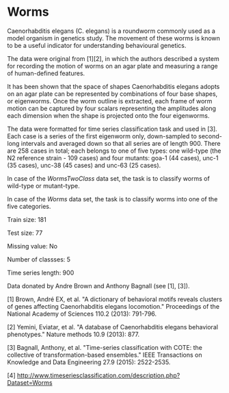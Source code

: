 # Worms

Caenorhabditis elegans (C. elegans) is a roundworm commonly used as a model organism in genetics study. The movement of these worms is known to be a useful indicator for understanding behavioural genetics. 

The data were original from [1][2], in which the authors described a system for recording the motion of worms on an agar plate and measuring a range of human-defined features. 

It has been shown that the space of shapes Caenorhabditis elegans adopts on an agar plate can be represented by combinations of four base shapes, or eigenworms. Once the worm outline is extracted, each frame of worm motion can be captured by four scalars representing the amplitudes along each dimension when the shape is projected onto the four eigenworms. 

The data were formatted for time series classification task and used in [3]. Each case is a series of the first eigenworm only, down-sampled to second-long intervals and averaged down so that all series are of length 900. There are 258 cases in total; each belongs to one of five types: one wild-type (the N2 reference strain - 109 cases) and four mutants: goa-1 (44 cases), unc-1 (35 cases), unc-38 (45 cases) and unc-63 (25 cases). 

In case of the *WormsTwoClass* data set, the task is to classify worms of wild-type or mutant-type.

In case of the *Worms* data set, the task is to classify worms into one of the five categories. 

Train size: 181

Test size: 77

Missing value: No

Number of classses: 5

Time series length: 900

Data donated by Andre Brown and Anthony Bagnall (see [1], [3]).

[1] Brown, André EX, et al. "A dictionary of behavioral motifs reveals clusters of genes affecting Caenorhabditis elegans locomotion." Proceedings of the National Academy of Sciences 110.2 (2013): 791-796.

[2] Yemini, Eviatar, et al. "A database of Caenorhabditis elegans behavioral phenotypes." Nature methods 10.9 (2013): 877.

[3] Bagnall, Anthony, et al. "Time-series classification with COTE: the collective of transformation-based ensembles." IEEE Transactions on Knowledge and Data Engineering 27.9 (2015): 2522-2535.

[4] http://www.timeseriesclassification.com/description.php?Dataset=Worms